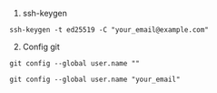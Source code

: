 1. ssh-keygen

```
ssh-keygen -t ed25519 -C "your_email@example.com"
```

2. Config git

```
git config --global user.name ""
```

```
git config --global user.name "your_email"
```
